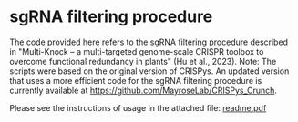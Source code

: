 # sgRNA filtering procedure
The code provided here refers to the sgRNA filtering procedure described in "Multi-Knock – a multi-targeted genome-scale CRISPR toolbox to overcome functional redundancy in plants" (Hu et al., 2023).
Note: The scripts were based on the original version of CRISPys. An updated version that uses a more efficient code for the sgRNA filtering procedure is currently available at https://github.com/MayroseLab/CRISPys_Crunch.

Please see the instructions of usage in the attached file: 
[readme.pdf](https://github.com/anatshafir1/sgRNA_filtering_procedure/files/10726187/readme.pdf)
